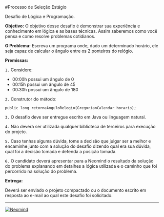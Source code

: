 #Processo de Seleção Estágio

Desafio de Lógica e Programação.

**Objetivo:**
O objetivo desse desafio é demonstrar sua experiência e conhecimento em lógica e as bases
técnicas. Assim saberemos como você pensa e como resolve problemas cotidianos.

**O Problema:**
Escreva um programa onde, dado um determinado horário, ele seja capaz de calcular o ângulo
entre os 2 ponteiros do relógio.

**Premissas:**

`1.` Considere:

 - 00:00h possui um ângulo de 0
 - 00:15h possui um ângulo de 45
 - 00:30h possui um ângulo de 180


`2.` Construtor do método:

`public long retornaAnguloRelogio(GregorianCalendar horario);`

`3.` O desafio deve ser entregue escrito em Java ou linguagem natural.

`4.` Não deverá ser utilizada qualquer biblioteca de terceiros para execução do projeto.

`5.` Caso tenhas alguma dúvida, tome a decisão que julgar ser a melhor e encaminhe junto
com a solução do desafio dizendo qual era sua dúvida, qual foi a decisão tomada e
defenda a posição tomada.

`6.` O candidato deverá apresentar para a Neomind o resultado da solução do problema
explanando em detalhes a lógica utilizada e o caminho que foi percorrido na solução
do problema.

**Entrega:**

Deverá ser enviado o projeto compactado ou o documento escrito em resposta ao e-mail ao qual este desafio foi solicitado.

----------
[![Neomind](https://www.neomind.com.br/fusion/portal_neomind/images/logo.png)](https://www.neomind.com.br/fusion/portal_neomind/)
